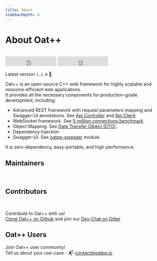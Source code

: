 ```yaml
---
title: About 
sidebarDepth: 0
---
```


# About Oat++ <seo/>

<br>
<div>
    <iframe src="https://ghbtns.com/github-btn.html?user=oatpp&repo=oatpp&type=star&count=true&size=large" frameborder="0" scrolling="0" width="160px" height="30px"></iframe>
    <iframe src="https://ghbtns.com/github-btn.html?user=oatpp&repo=oatpp&type=fork&count=true&size=large" frameborder="0" scrolling="0" width="158px" height="30px"></iframe>
</div>

Latest version `1.1.0` :tada:

Oat++ is an open-source C++ web framework for highly scalable and resource-efficient web applications.  
It provides all the necessary components for production-grade development, including:

- Advanced REST framework with request parameters mapping and Swagger-UI annotations. 
See [Api Controller](/docs/components/api-controller/) and [Api Client](/docs/components/api-client/).
- WebSocket framework. See [5-million connections benchmark](/benchmark/websocket/5-million/).
- Object Mapping. See [Data Transfer Object (DTO)](/docs/components/dto/).
- Dependency Injection
- Swagger-UI. See [oatpp-swagger](/docs/modules/oatpp-swagger/) module.

It is zero-dependency, easy-portable, and high-performance.

## Maintainers
<br>
<maintainers/>

## Contributors
<br>
<contributors/>

Contribute to Oat++ with us!    
[Clone Oat++ on Github](https://github.com/oatpp/oatpp) and join our [Dev-Chat on Gitter](https://gitter.im/oatpp-framework/Lobby)

## Oat++ Users

<users/>

Join Oat++ user community!  
Tell us about your use-case - :mailbox_with_mail: [contact@oatpp.io](mailto:contact@oatpp.io)
